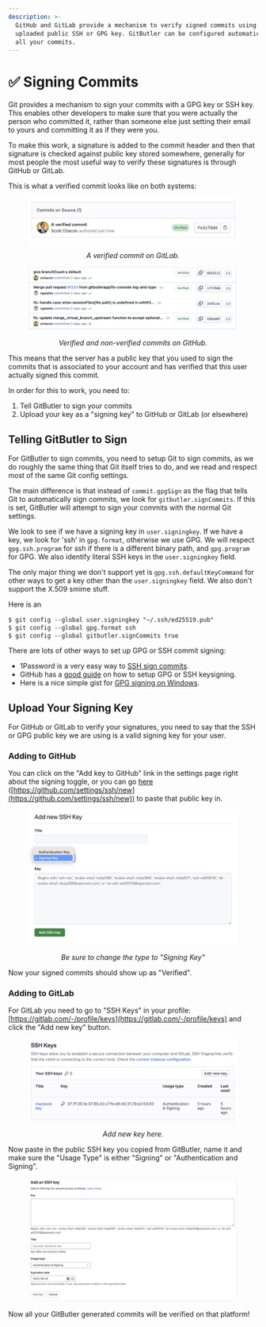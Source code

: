 ```yaml
---
description: >-
  GitHub and GitLab provide a mechanism to verify signed commits using an
  uploaded public SSH or GPG key. GitButler can be configured automatically sign
  all your commits.
---
```


# ✅ Signing Commits

Git provides a mechanism to sign your commits with a GPG key or SSH key. This enables other developers to make sure that you were actually the person who committed it, rather than someone else just setting their email to yours and committing it as if they were you.

To make this work, a signature is added to the commit header and then that signature is checked against public key stored somewhere, generally for most people the most useful way to verify these signatures is through GitHub or GitLab.

This is what a verified commit looks like on both systems:

<div align="center">

<figure><img src="../../../.gitbook/assets/CleanShot 2023-09-23 at 16.40.14@2x.png" alt=""><figcaption><p><em>A verified commit on GitLab.</em></p></figcaption></figure>

</div>

<div align="center">

<figure><img src="../../../.gitbook/assets/CleanShot 2023-09-23 at 16.42.31@2x.png" alt=""><figcaption><p><em>Verified and non-verified commits on GitHub.</em></p></figcaption></figure>

</div>

This means that the server has a public key that you used to sign the commits that is associated to your account and has verified that this user actually signed this commit.

In order for this to work, you need to:

1. Tell GitButler to sign your commits
2. Upload your key as a "signing key" to GitHub or GitLab (or elsewhere)

## Telling GitButler to Sign

For GitButler to sign commits, you need to setup Git to sign commits, as we do roughly the same thing that Git itself tries to do, and we read and respect most of the same Git config settings.

The main difference is that instead of `commit.gpgSign` as the flag that tells Git to automatically sign commits, we look for `gitbutler.signCommits`. If this is set, GitButler will attempt to sign your commits with the normal Git settings.

We look to see if we have a signing key in `user.signingkey`. If we have a key, we look for 'ssh' in `gpg.format`, otherwise we use GPG. We will respect `gpg.ssh.program` for ssh if there is a different binary path, and `gpg.program` for GPG. We also identify literal SSH keys in the `user.signingkey` field.

The only major thing we don't support yet is `gpg.ssh.defaultKeyCommand` for other ways to get a key other than the `user.signingkey` field. We also don't support the X.509 smime stuff.

Here is an

```
$ git config --global user.signingkey "~/.ssh/ed25519.pub"
$ git config --global gpg.format ssh
$ git config --global gitbutler.signCommits true
```

There are lots of other ways to set up GPG or SSH commit signing:

* 1Password is a very easy way to [SSH sign commits](https://blog.1password.com/git-commit-signing/).
* GitHub has a [good guide](https://docs.github.com/en/authentication/managing-commit-signature-verification/telling-git-about-your-signing-key) on how to setup GPG or SSH keysigning.
* Here is a nice simple gist for [GPG signing on Windows](https://gist.github.com/BoGnY/f9b1be6393234537c3e247f33e74094a).

## Upload Your Signing Key

For GitHub or GitLab to verify your signatures, you need to say that the SSH or GPG public key we are using is a valid signing key for your user.&#x20;

### Adding to GitHub

You can click on the "Add key to GitHub" link in the settings page right about the signing toggle, or you can go [here](https://github.com/settings/ssh/new) ([https://github.com/settings/ssh/new](https://github.com/settings/ssh/new)) to paste that public key in.

<div align="center">

<figure><img src="../../../.gitbook/assets/CleanShot 2023-09-23 at 21.48.05@2x.png" alt=""><figcaption><p><em>Be sure to change the type to "Signing Key"</em></p></figcaption></figure>

</div>

Now your signed commits should show up as "Verified".

### Adding to GitLab

For GitLab you need to go to "SSH Keys" in your profile: [https://gitlab.com/-/profile/keys](https://gitlab.com/-/profile/keys) and click the "Add new key" button.

<div align="center">

<figure><img src="../../../.gitbook/assets/CleanShot 2023-09-23 at 21.50.22@2x.png" alt="" width="563"><figcaption><p><em>Add new key here.</em></p></figcaption></figure>

</div>

Now paste in the public SSH key you copied from GitButler, name it and make sure the "Usage Type" is either "Signing" or "Authentication and Signing".

<div align="center">

<figure><img src="../../../.gitbook/assets/CleanShot 2023-09-23 at 21.51.22@2x.png" alt="" width="563"><figcaption></figcaption></figure>

</div>

Now all your GitButler generated commits will be verified on that platform!

